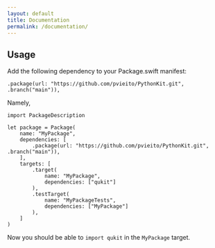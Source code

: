 ```yaml
---
layout: default
title: Documentation
permalink: /documentation/
---
```


## Usage

Add the following dependency to your Package.swift manifest:

```
.package(url: "https://github.com/pvieito/PythonKit.git", .branch("main")),
```

Namely,

```
import PackageDescription

let package = Package(
    name: "MyPackage",
    dependencies: [
        .package(url: "https://github.com/pvieito/PythonKit.git", .branch("main")),
    ],
    targets: [
        .target(
            name: "MyPackage",
            dependencies: ["qukit"]
        ),
        .testTarget(
            name: "MyPackageTests",
            dependencies: ["MyPackage"]
        ),
    ]
)
```
Now you should be able to `import qukit` in the `MyPackage` target.